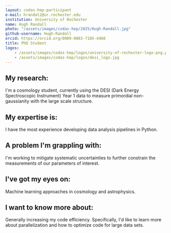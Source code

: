 ```yaml
---
layout: codas-hep-participant
e-mail: hrandal2@ur.rochester.edu
institution: University of Rochester
name: Hugh Randall
photo: "/assets/images/codas-hep/2025/Hugh-Randall.jpg"
github-username: Hugh-Randall
orcid: https://orcid.org/0009-0003-7185-4468
title: PhD Student
logos:
    - /assets/images/codas-hep/logos/university-of-rochester-logo-png.png
    - /assets/images/codas-hep/logos/desi_logo.jpg
---
```

## My research:
I'm a cosmology student, currently using the DESI (Dark Energy Spectroscopic Instrument) Year 1 data to measure primordial non-gaussianity with the large scale structure.  

## My expertise is:
I have the most experience developing data analysis pipelines in Python. 

## A problem I'm grappling with:
I'm working to mitigate systematic uncertainties to further constrain the measurements of our parameters of interest. 

## I've got my eyes on:
Machine learning approaches in cosmology and astrophysics. 

## I want to know more about:
Generally increasing my code efficiency. Specifically, I'd like to learn more about parallelization and how to optimize code for large data sets. 